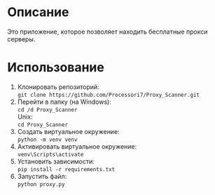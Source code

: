 # Описание
Это приложение, которое позволяет находить бесплатные прокси серверы.
# Использование
1. Клонировать репозиторий:  
```git clone https://github.com/Processori7/Proxy_Scanner.git```
2. Перейти в папку (на Windows):  
```cd /d Proxy_Scanner```  
Unix:  
```cd Proxy_Scanner```
3. Создать виртуальное окружение:  
```python -m venv venv```
4. Активировать виртуальное окружение:  
```venv\Scripts\activate```
5. Установить зависимости:  
```pip install -r requirements.txt```
6. Запустить файл:  
```python proxy.py```

